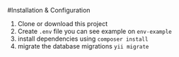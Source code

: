 #Installation & Configuration

1. Clone or download this project
2. Create `.env` file you can see example on `env-example`
3. install dependencies using `composer install`
4. migrate the database migrations `yii migrate`


